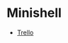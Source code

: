 # Minishell

* [Trello](https://trello.com/invite/b/kWpIIp5m/581ae2bd9a696f896c91e572db8f725d/minishell)
